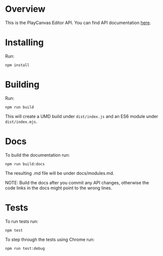 # Overview

This is the PlayCanvas Editor API. You can find API documentation [here](docs/modules.md).

# Installing
Run:
```
npm install
```

# Building

Run:
```
npm run build
```

This will create a UMD build under `dist/index.js` and an ES6 module under `dist/index.mjs`.

# Docs

To build the documentation run:
```
npm run build:docs
```

The resulting .md file will be under docs/modules.md.

NOTE: Build the docs after you commit any API changes, otherwise the code links in the docs might point to the wrong lines.

# Tests

To run tests run:
```
npm test
```

To step through the tests using Chrome run:
```
npm run test:debug
```
